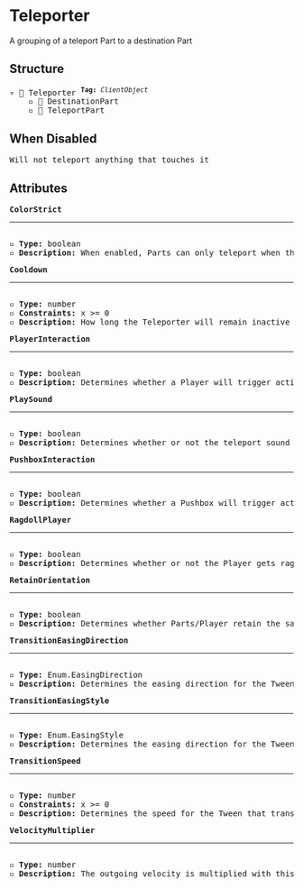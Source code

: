 # Teleporter

A grouping of a teleport Part to a destination Part

## Structure
<pre>
▿ 📁 Teleporter <sup><b>Tag:</b> <i>ClientObject</i></sup>
    ▫️ 🔲 DestinationPart
    ▫️ 🔲 TeleportPart
</pre>

## When Disabled
<pre>
Will not teleport anything that touches it
</pre>

## Attributes
<pre>
<b>ColorStrict</b>  
<hr>
▫️ <b>Type:</b> boolean  
▫️ <b>Description:</b> When enabled, Parts can only teleport when they match the color of the TeleportPart. However, Parts that belong to the player are exempt from this rule 
</pre>

<pre>
<b>Cooldown</b>  
<hr>
▫️ <b>Type:</b> number  
▫️ <b>Constraints:</b> x >= 0  
▫️ <b>Description:</b> How long the Teleporter will remain inactive after being activated
</pre>

<pre>
<b>PlayerInteraction</b>  
<hr>
▫️ <b>Type:</b> boolean  
▫️ <b>Description:</b> Determines whether a Player will trigger activation of the Teleporter  
</pre>

<pre>
<b>PlaySound</b>  
<hr>
▫️ <b>Type:</b> boolean  
▫️ <b>Description:</b> Determines whether or not the teleport sound it played on teleportation
</pre>

<pre>
<b>PushboxInteraction</b>  
<hr>
▫️ <b>Type:</b> boolean  
▫️ <b>Description:</b> Determines whether a Pushbox will trigger activation of the Teleporter  
</pre>

<pre>
<b>RagdollPlayer</b>  
<hr>
▫️ <b>Type:</b> boolean  
▫️ <b>Description:</b> Determines whether or not the Player gets ragdolled after being teleported
</pre>

<pre>
<b>RetainOrientation</b>  
<hr>
▫️ <b>Type:</b> boolean  
▫️ <b>Description:</b> Determines whether Parts/Player retain the same orientation relative to the World after teleporting
</pre>

<pre>
<b>TransitionEasingDirection</b>  
<hr>
▫️ <b>Type:</b> Enum.EasingDirection  
▫️ <b>Description:</b> Determines the easing direction for the Tween that transitions the Parts/Player to the new CFrame
</pre>

<pre>
<b>TransitionEasingStyle</b>  
<hr>
▫️ <b>Type:</b> Enum.EasingStyle 
▫️ <b>Description:</b> Determines the easing direction for the Tween that transitions the Parts/Player to the new CFrame
</pre>

<pre>
<b>TransitionSpeed</b>  
<hr>
▫️ <b>Type:</b> number
▫️ <b>Constraints:</b> x >= 0  
▫️ <b>Description:</b> Determines the speed for the Tween that transitions the Parts/Player to the new CFrame
</pre>

<pre>
<b>VelocityMultiplier</b>  
<hr>
▫️ <b>Type:</b> number  
▫️ <b>Description:</b> The outgoing velocity is multiplied with this value. A value of 0 will stop anything from moving after teleporting. Values further from 0 will make outgoing Parts/Player move faster.
</pre>
